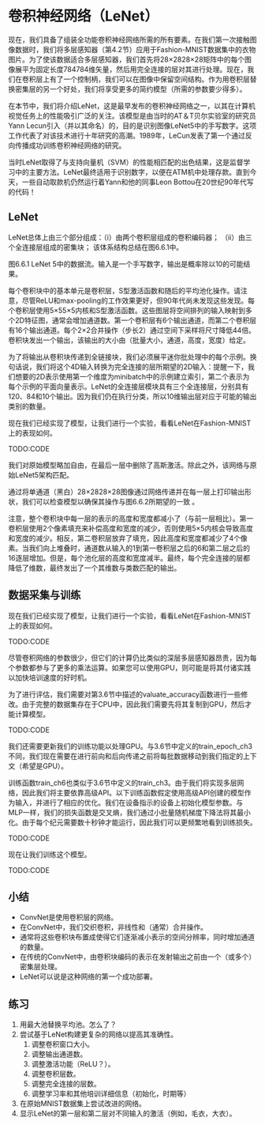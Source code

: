 

<!--
 * @version:
 * @Author:  StevenJokes https://github.com/StevenJokes
 * @Date: 2020-07-16 22:22:39
 * @LastEditors:  StevenJokes https://github.com/StevenJokes
 * @LastEditTime: 2020-07-16 23:00:34
 * @Description:translate by machine
 * @TODO::
 * @Reference:http://preview.d2l.ai/d2l-en/master/chapter_convolutional-neural-networks/lenet.html
-->

# 卷积神经网络（LeNet）

现在，我们具备了组装全功能卷积神经网络所需的所有要素。在我们第一次接触图像数据时，我们将多层感知器（第4.2节）应用于Fashion-MNIST数据集中的衣物图片。为了使该数据适合多层感知器，我们首先将28×2828×28矩阵中的每个图像展平为固定长度784784维矢量，然后用完全连接的层对其进行处理。现在，我们在卷积层上有了一个控制柄，我们可以在图像中保留空间结构。作为用卷积层替换密集层的另一个好处，我们将享受更多的简约模型（所需的参数要少得多）。

在本节中，我们将介绍LeNet，这是最早发布的卷积神经网络之一，以其在计算机视觉任务上的性能吸引广泛的关注。该模型是由当时的AT＆T贝尔实验室的研究员Yann Lecun引入（并以其命名）的，目的是识别图像LeNet5中的手写数字。这项工作代表了对该技术进行十年研究的高潮。1989年，LeCun发表了第一个通过反向传播成功训练卷积神经网络的研究。

当时LeNet取得了与支持向量机（SVM）的性能相匹配的出色结果，这是监督学习中的主要方法。LeNet最终适用于识别数字，以便在ATM机中处理存款。直到今天，一些自动取款机仍然运行着Yann和他的同事Leon Bottou在20世纪90年代写的代码！

## LeNet

LeNet总体上由三个部分组成：（i）由两个卷积层组成的卷积编码器； （ii）由三个全连接层组成的密集块； 该体系结构总结在图6.6.1中。

图6.6.1 LeNet 5中的数据流。输入是一个手写数字，输出是概率除以10的可能结果。

每个卷积块中的基本单元是卷积层，S型激活函数和随后的平均池化操作。请注意，尽管ReLU和max-pooling的工作效果更好，但90年代尚未发现这些发现。每个卷积层使用5×55×5内核和S型激活函数。这些图层将空间排列的输入映射到多个2D特征图，通常会增加通道数。第一个卷积层有6个输出通道，而第二个卷积层有16个输出通道。每个2×2合并操作（步长2）通过空间下采样将尺寸降低44倍。卷积块发出一个输出，该输出的大小由（批量大小，通道，高度，宽度）给定。

为了将输出从卷积块传递到全链接块，我们必须展平迷你批处理中的每个示例。换句话说，我们将这个4D输入转换为完全连接的层所期望的2D输入：提醒一下，我们想要的2D表示使用第一个维度为minibatch中的示例建立索引，第二个表示为 每个示例的平面向量表示。LeNet的全连接层模块具有三个全连接层，分别具有120、84和10个输出。因为我们仍在执行分类，所以10维输出层对应于可能的输出类别的数量。

现在我们已经实现了模型，让我们进行一个实验，看看LeNet在Fashion-MNIST上的表现如何。

TODO:CODE

我们对原始模型略加自由，在最后一层中删除了高斯激活。除此之外，该网络与原始LeNet5架构匹配。

通过将单通道（黑白）28×2828×28图像通过网络传递并在每一层上打印输出形状，我们可以检查模型以确保其操作与图6.6.2所期望的一致 。

注意，整个卷积块中每一层的表示的高度和宽度都减小了（与前一层相比）。第一卷积层使用2个像素填充来补偿高度和宽度的减少，否则使用5×5内核会导致高度和宽度的减少。相反，第二卷积层放弃了填充，因此高度和宽度都减少了4个像素。当我们向上堆叠时，通道数从输入的1到第一卷积层之后的6和第二层之后的16逐层增加。但是，每个池化层的高度和宽度减半。最终，每个完全连接的层都降低了维数，最终发出了一个其维数与类数匹配的输出。

## 数据采集​​与训练

现在我们已经实现了模型，让我们进行一个实验，看看LeNet在Fashion-MNIST上的表现如何。

TODO:CODE

尽管卷积网络的参数很少，但它们的计算仍比类似的深层多层感知器昂贵，因为每个参数都参与了更多的乘法运算。如果您可以使用GPU，则可能是将其付诸实践以加快培训速度的好时机。

为了进行评估，我们需要对第3.6节中描述的valuate_accuracy函数进行一些修改。由于完整的数据集存在于CPU中，因此我们需要先将其复制到GPU，然后才能计算模型。

TODO:CODE

我们还需要更新我们的训练功能以处理GPU。与3.6节中定义的train_epoch_ch3不同，我们现在需要在进行前向和后向传递之前将每批数据移动到我们指定的上下文（希望是GPU）。

训练函数train_ch6也类似于3.6节中定义的train_ch3。由于我们将实现多层网络，因此我们将主要依靠高级API。以下训练函数假定使用高级API创建的模型作为输入，并进行了相应的优化。我们在设备指示的设备上初始化模型参数。与MLP一样，我们的损失函数是交叉熵，我们通过小批量随机梯度下降法将其最小化。由于每个纪元需要数十秒钟才能运行，因此我们可以更频繁地看到训练损失。

TODO:CODE

现在让我们训练这个模型。

TODO:CODE

## 小结

* ConvNet是使用卷积层的网络。
* 在ConvNet中，我们交织卷积，非线性和（通常）合并操作。
* 通常将这些卷积块布置成使得它们逐渐减小表示的空间分辨率，同时增加通道的数量。
* 在传统的ConvNet中，由卷积块编码的表示在发射输出之前由一个（或多个）密集层处理。
* LeNet可以说是这种网络的第一个成功部署。

## 练习

1. 用最大池替换平均池。怎么了？
1. 尝试基于LeNet构建更复杂的网络以提高其准确性。
    1. 调整卷积窗口大小。
    1. 调整输出通道数。
    1. 调整激活功能（ReLU？）。
    1. 调整卷积层数。
    1. 调整完全连接的层数。
    1. 调整学习率和其他培训详细信息（初始化，时期等）
1. 在原始MNIST数据集上尝试改进的网络。
1. 显示LeNet的第一层和第二层对不同输入的激活（例如，毛衣，大衣）。
